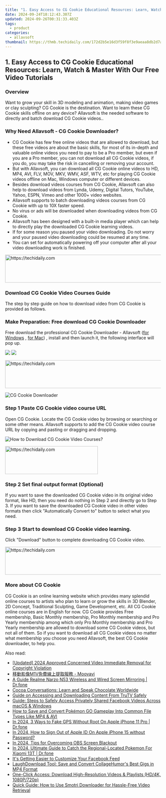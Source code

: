 ```yaml
---
title: "1. Easy Access to CG Cookie Educational Resources: Learn, Watch & Master With Our Free Video Tutorials"
date: 2024-09-24T18:12:43.307Z
updated: 2024-09-26T00:31:33.403Z
tags:
  - product
categories:
  - allavsoft
thumbnail: https://thmb.techidaily.com/172d2b5e16d3f59f8f3e9aeaa8db2d7a1dcd42c1282454326ca1c10c6fe01b75.jpg
---
```


## 1. Easy Access to CG Cookie Educational Resources: Learn, Watch & Master With Our Free Video Tutorials

### Overview

Want to grow your skill in 3D modeling and animation, making video games or clay sculpting? CG Cookie is the destination. Want to learn these CG Cookie skills offline on any device? Allavsoft is the needed software to directly and batch download CG Cookie videos..

### Why Need Allavsoft - CG Cookie Downloader?

* CG Cookie has few free online videos that are allowed to download, but these free videos are about the basic skills, for most of its in-depth and valuable online videos you need to pay to be a Pro member, but even if you are a Pro member, you can not download all CG Cookie videos, if you do, you may take the risk in cancelling or removing your account.
* But with Allavsoft, you can download all CG Cookie online videos to HD, MP4, AVI, FLV, MOV, MKV, WMV, ASF, WTV, etc for playing CG Cookie videos offline on Mac, Windows computer or different devices.
* Besides download videos courses from CG Cookie, Allavsoft can also help to download videos from Lynda, Udemy, Digital Tutors, YouTube, Yahoo, ESPN, Vimeo and other 1000+ video websites.
* Allavsoft supports to batch downloading videos courses from CG Cookie with up to 10X faster speed.
* No virus or ads will be downloaded when downloading videos from CG Cookie.
* Allavsoft has been designed with a built-in media player which can help to directly play the downloaded CG Cookie learning videos.
* If for some reason you paused your video downloading. Do not worry and your paused video downloading could be resumed at any time.
* You can set for automatically powering off your computer after all your video downloading work is finished.

<!-- affiliate ads begin -->
<a href="https://appsumo.8odi.net/c/5597632/2082526/7443" target="_top" id="2082526">
  <img src="//a.impactradius-go.com/display-ad/7443-2082526" border="0" alt="https://techidaily.com" width="728" height="90"/>
</a>
<img height="0" width="0" src="https://appsumo.8odi.net/i/5597632/2082526/7443" style="position:absolute;visibility:hidden;" border="0" />
<!-- affiliate ads end -->

### Download CG Cookie Video Courses Guide

The step by step guide on how to download video from CG Cookie is provided as follows.

### Make Preparation: Free download CG Cookie Downloader

Free download the professional CG Cookie Downloader - Allavsoft ([for Windows](https://tools.techidaily.com/allavsoft/products/) , [for Mac](https://tools.techidaily.com/allavsoft/products/)) , install and then launch it, the following interface will pop up.

[![](https://www.allavsoft.com/how-to/../images/how-to/free-download-win.jpg)](https://tools.techidaily.com/allavsoft/products/) [![](https://www.allavsoft.com/how-to/../images/how-to/free-download-mac.jpg)](https://tools.techidaily.com/allavsoft/products/)

<!-- affiliate ads begin -->
<a href="https://ephamedtechinc.pxf.io/c/5597632/2130528/26400" target="_top" id="2130528">
  <img src="//a.impactradius-go.com/display-ad/26400-2130528" border="0" alt="https://techidaily.com" width="728" height="90"/>
</a>
<img height="0" width="0" src="https://ephamedtechinc.pxf.io/i/5597632/2130528/26400" style="position:absolute;visibility:hidden;" border="0" />
<!-- affiliate ads end -->

![CG Cookie Downloader](https://www.allavsoft.com/how-to/../images/allavsoft/screen-shot-600.jpg)

### Step 1 Paste CG Cookie video course URL

Open CG Cookie. Locate the CG Cookie video by browsing or searching or some other means. Allavsoft supports to add the CG Cookie video course URL by copying and pasting or dragging and dropping.

![How to Download CG Cookie Video Courses?](https://www.allavsoft.com/how-to/../images/how-to/download-rtmp-video/download-rtmp-video.jpg)

<!-- affiliate ads begin -->
<a href="https://aligracehair.sjv.io/c/5597632/1975836/19272" target="_top" id="1975836">
  <img src="//a.impactradius-go.com/display-ad/19272-1975836" border="0" alt="https://techidaily.com" width="300" height="90"/>
</a>
<img height="0" width="0" src="https://aligracehair.sjv.io/i/5597632/1975836/19272" style="position:absolute;visibility:hidden;" border="0" />
<!-- affiliate ads end -->

### Step 2 Set final output format (Optional)

If you want to save the downloaded CG Cookie video in its original video format, like HD, then you need do nothing in Step 2 and directly go to Step 3\. If you want to save the downloaded CG Cookie video in other video formats then click "Automatically Convert to" button to select what you need.

### Step 3 Start to download CG Cookie video learning.

Click "Download" button to complete downloading CG Cookie video.

<!-- affiliate ads begin -->
<a href="https://aligracehair.sjv.io/c/5597632/1868575/19272" target="_top" id="1868575">
  <img src="//a.impactradius-go.com/display-ad/19272-1868575" border="0" alt="https://techidaily.com" width="728" height="90"/>
</a>
<img height="0" width="0" src="https://aligracehair.sjv.io/i/5597632/1868575/19272" style="position:absolute;visibility:hidden;" border="0" />
<!-- affiliate ads end -->

### More about CG Cookie

CG Cookie is an online learning website which provides many splendid online courses to artists who plan to learn or grow the skills in 3D Blender, 2D Concept, Traditional Sculpting, Game Development, etc. All CG Cookie online courses are in English for now. CG Cookie provides Free membership, Basic Monthly membership, Pro Monthly membership and Pro Yearly membership among which only Pro Monthly membership and Pro Yearly membership are allowed to download some CG Cookie videos, but not all of them. So if you want to download all CG Cookie videos no matter what membership you choose you need Allavsoft, the best CG Cookie downloader, to help you.

<ins class="adsbygoogle"
     style="display:block"
     data-ad-format="autorelaxed"
     data-ad-client="ca-pub-7571918770474297"
     data-ad-slot="1223367746"></ins>

<ins class="adsbygoogle"
     style="display:block"
     data-ad-client="ca-pub-7571918770474297"
     data-ad-slot="8358498916"
     data-ad-format="auto"
     data-full-width-responsive="true"></ins>

<span class="atpl-alsoreadstyle">Also read:</span>
<div><ul>
<li><a href="https://facebook-clips.techidaily.com/updated-2024-approved-concerned-video-immediate-removal-for-copyright-violation/"><u>[Updated] 2024 Approved Concerned Video Immediate Removal for Copyright Violation</u></a></li>
<li><a href="https://win-blog.techidaily.com/m1v-moovavi/"><u>移動影像M1V免費線上提取服務 - Moovavi</u></a></li>
<li><a href="https://screen-mirror.techidaily.com/a-guide-realme-narzo-n53-wireless-and-wired-screen-mirroring-drfone-by-drfone-android/"><u>A Guide Realme Narzo N53 Wireless and Wired Screen Mirroring | Dr.fone</u></a></li>
<li><a href="https://mondly-stories.techidaily.com/cocoa-conversations-learn-and-speak-chocolate-worldwide/"><u>Cocoa Conversations: Learn and Speak Chocolate Worldwide</u></a></li>
<li><a href="https://win-studio.techidaily.com/guide-on-accessing-and-downloading-content-from-trutv-safely/"><u>Guide on Accessing and Downloading Content From TruTV Safely</u></a></li>
<li><a href="https://win-studio.techidaily.com/guide-steps-to-safely-access-privately-shared-facebook-videos-across-macos-and-windows/"><u>Guide: Steps to Safely Access Privately Shared Facebook Videos Across macOS & Windows</u></a></li>
<li><a href="https://win-studio.techidaily.com/how-to-save-and-convert-pokemon-go-gameplay-into-common-file-types-like-mp4-and-avi/"><u>How to Save and Convert Pokémon GO Gameplay Into Common File Types Like MP4 & AVI</u></a></li>
<li><a href="https://change-location.techidaily.com/in-2024-3-ways-to-fake-gps-without-root-on-apple-iphone-11-pro-drfone-by-drfone-virtual-ios/"><u>In 2024, 3 Ways to Fake GPS Without Root On Apple iPhone 11 Pro | Dr.fone</u></a></li>
<li><a href="https://apple-account.techidaily.com/in-2024-how-to-sign-out-of-apple-id-on-apple-iphone-15-without-password-by-drfone-ios/"><u>In 2024, How to Sign Out of Apple ID On Apple iPhone 15 without Password?</u></a></li>
<li><a href="https://screen-video-capture.techidaily.com/in-2024-tips-for-overcoming-obs-screen-blackout/"><u>In 2024, Tips for Overcoming OBS Screen Blackout</u></a></li>
<li><a href="https://android-pokemon-go.techidaily.com/in-2024-ultimate-guide-to-catch-the-regional-located-pokemon-for-xiaomi-13t-drfone-by-drfone-virtual-android/"><u>In 2024, Ultimate Guide to Catch the Regional-Located Pokemon For Xiaomi 13T | Dr.fone</u></a></li>
<li><a href="https://facebook.techidaily.com/its-getting-easier-to-customize-your-facebook-feed/"><u>It's Getting Easier to Customize Your Facebook Feed</u></a></li>
<li><a href="https://win-studio.techidaily.com/laughdownload-tool-save-and-convert-collagehumors-best-gigs-in-mp4-format/"><u>LaughDownload Tool: Save and Convert CollageHumor's Best Gigs in MP4 Format</u></a></li>
<li><a href="https://win-studio.techidaily.com/one-click-access-download-high-resolution-videos-and-playlists-hd4k-1080p720p/"><u>One-Click Access: Download High-Resolution Videos & Playlists (HD/4K, 1080P/720p)</u></a></li>
<li><a href="https://win-studio.techidaily.com/quick-guide-how-to-use-smotri-downloader-for-hassle-free-video-retrieval/"><u>Quick Guide: How to Use Smotri Downloader for Hassle-Free Video Retrieval</u></a></li>
</ul></div>

